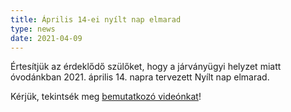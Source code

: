 ```yaml
---
title: Április 14-ei nyílt nap elmarad
type: news
date: 2021-04-09
---
```


Értesítjük az érdeklődő szülőket, hogy a járványügyi helyzet miatt óvodánkban 2021. április 14. napra tervezett Nyílt nap elmarad.

Kérjük, tekintsék meg [bemutatkozó videónkat](https://kezmuvesovi.hu/hirek/ovoda-bemutatkozo-video-2021/)!